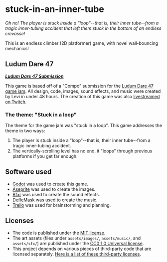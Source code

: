# stuck-in-an-inner-tube

_Oh no! The player is stuck inside a "loop"--that is, their inner tube--from a tragic inner-tubing accident that left them stuck in the bottom of an endless crevasse!_

This is an endless climber (2D platformer) game, with novel wall-bouncing mechanics!

## Ludum Dare 47

_**[Ludum Dare 47 Submission](https://ldjam.com/events/ludum-dare/47/stuck-in-an-inner-tube/)**_

This game is based off of a "Compo" submission for the [Ludum Dare 47 game jam](https://ldjam.com/events/ludum-dare/47/stuck-in-an-inner-tube/). All design, code, images, sound effects, and music were created by Levi in under 48 hours. The creation of this game was also [livestreamed on Twitch](https://www.twitch.tv/ukulelefury/videos).

### The theme: "Stuck in a loop"

The theme for the game jam was "stuck in a loop". This game addresses the theme in two ways:
1.  The player is stuck inside a "loop"--that is, their inner tube--from a tragic inner-tubing accident.
2.  The vertically-scrolling level has no end, it "loops" through previous platforms if you get far enough.

## Software used

-   [Godot](https://godotengine.org/) was used to create this game.
-   [Aseprite](https://www.aseprite.org/) was used to create the images.
-   [Bfxr](https://www.bfxr.net/) was used to create the sound effects.
-   [DefleMask](https://deflemask.com/) was used to create the music.
-   [Trello](https://trello.com/b/GvuTgtRC/ludum-dare-47) was used for brainstorming and planning.

## Licenses

-   The code is published under the [MIT license](LICENSE).
-   The art assets (files under `assets/images/`, `assets/music/`, and `assets/sfx/`) are published under the [CC0 1.0 Universal license](https://creativecommons.org/publicdomain/zero/1.0/deed.en).
-   This project depends on various pieces of third-party code that are licensed separately. [Here is a list of these third-party licenses](./docs/third-party-licenses.txt).
